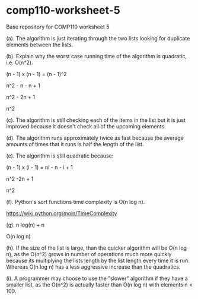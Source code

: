 # comp110-worksheet-5
Base repository for COMP110 worksheet 5

(a). The algorithm is just iterating through the two lists looking for duplicate elements between the lists.  

(b). Explain why the worst case running time of the algorithm is quadratic, i.e. O(n^2).

(n - 1) x (n - 1) = (n - 1)^2

n^2 - n - n + 1 

n^2 - 2n + 1 

n^2

(c). The algorithm is still checking each of the items in the list but it is just improved because it doesn't check all of the upcoming elements.  

(d). The algorithm runs approximately twice as fast because the average amounts of times that it runs is half the length of the list.

(e). The algorithm is still quadratic because: 

(n - 1) x (i - 1) = ni - n - i + 1 

n^2 -2n + 1 

n^2 

(f). Python's sort functions time complexity is O(n log n).

https://wiki.python.org/moin/TimeComplexity

(g). n log(n) + n

O(n log n) 

(h). If the size of the list is large, than the quicker algorithm will be O(n log n), as the O(n^2) grows in number of operations much more quickly because its multiplying the lists length by the list length every time it is run. Whereas O(n log n) has a less aggressive increase than the quadratics.

(i). A programmer may choose to use the "slower" algorithm if they have a smaller list, as the O(n^2) is actually faster than O(n log n) with elements n < 100. 
